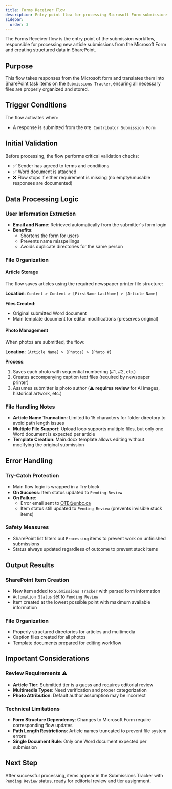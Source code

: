 ```yaml
---
title: Forms Receiver Flow
description: Entry point flow for processing Microsoft Form submissions
sidebar:
  order: 3
---
```


The Forms Receiver flow is the entry point of the submission workflow, responsible for processing new article submissions from the Microsoft Form and creating structured data in SharePoint.

## Purpose

This flow takes responses from the Microsoft form and translates them into SharePoint task items on the `Submissions Tracker`, ensuring all necessary files are properly organized and stored.

## Trigger Conditions

The flow activates when:
- A response is submitted from the `OTE Contributor Submission Form`

## Initial Validation

Before processing, the flow performs critical validation checks:
- ✅ Sender has agreed to terms and conditions
- ✅ Word document is attached
- ❌ Flow stops if either requirement is missing (no empty/unusable responses are documented)

## Data Processing Logic

### User Information Extraction
- **Email and Name**: Retrieved automatically from the submitter's form login
- **Benefits**: 
  - Shortens the form for users
  - Prevents name misspellings
  - Avoids duplicate directories for the same person

### File Organization

#### Article Storage
The flow saves articles using the required newspaper printer file structure:

**Location**: `Content > Content > [FirstName LastName] > [Article Name]`

**Files Created**:
- Original submitted Word document
- Main template document for editor modifications (preserves original)

#### Photo Management
When photos are submitted, the flow:

**Location**: `[Article Name] > [Photos] > [Photo #]`

**Process**:
1. Saves each photo with sequential numbering (#1, #2, etc.)
2. Creates accompanying caption text files (required by newspaper printer)
3. Assumes submitter is photo author (⚠️ **requires review** for AI images, historical artwork, etc.)

### File Handling Notes
- **Article Name Truncation**: Limited to 15 characters for folder directory to avoid path length issues
- **Multiple File Support**: Upload loop supports multiple files, but only one Word document is expected per article
- **Template Creation**: Main.docx template allows editing without modifying the original submission

## Error Handling

### Try-Catch Protection
- Main flow logic is wrapped in a Try block
- **On Success**: Item status updated to `Pending Review`
- **On Failure**: 
  - Error email sent to OTE@unbc.ca
  - Item status still updated to `Pending Review` (prevents invisible stuck items)

### Safety Measures
- SharePoint list filters out `Processing` items to prevent work on unfinished submissions
- Status always updated regardless of outcome to prevent stuck items

## Output Results

### SharePoint Item Creation
- New item added to `Submissions Tracker` with parsed form information
- `Automation Status` set to `Pending Review`
- Item created at the lowest possible point with maximum available information

### File Organization
- Properly structured directories for articles and multimedia
- Caption files created for all photos
- Template documents prepared for editing workflow

## Important Considerations

### Review Requirements ⚠️
- **Article Tier**: Submitted tier is a guess and requires editorial review
- **Multimedia Types**: Need verification and proper categorization
- **Photo Attribution**: Default author assumption may be incorrect

### Technical Limitations
- **Form Structure Dependency**: Changes to Microsoft Form require corresponding flow updates
- **Path Length Restrictions**: Article names truncated to prevent file system errors
- **Single Document Rule**: Only one Word document expected per submission

## Next Step
After successful processing, items appear in the Submissions Tracker with `Pending Review` status, ready for editorial review and tier assignment.
